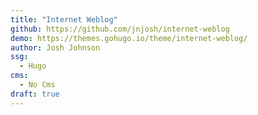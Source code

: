 ```yaml
---
title: "Internet Weblog"
github: https://github.com/jnjosh/internet-weblog
demo: https://themes.gohugo.io/theme/internet-weblog/
author: Josh Johnson
ssg:
  - Hugo
cms:
  - No Cms
draft: true
---
```

